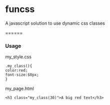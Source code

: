 funcss
======
A javascript solution to use dynamic css classes

======

### Usage

my_style.css

    .my_class(){
    color:red;
    font-size:$0px;
    }
    
my_page.html

    <h3 class="my_class(30)">A big red text</h3>
    
  
